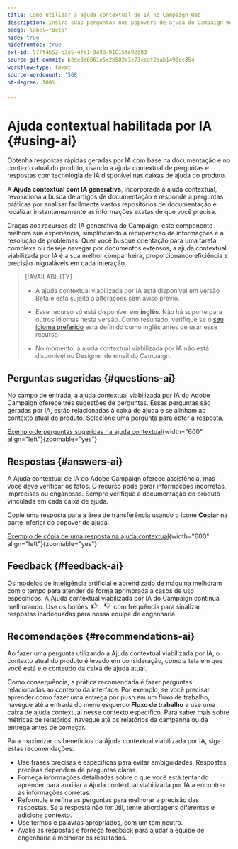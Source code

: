 ```yaml
---
title: Como utilizar a ajuda contextual de IA no Campaign Web
description: Insira suas perguntas nos popovers de ajuda do Campaign Web
badge: label="Beta"
hide: true
hidefromtoc: true
exl-id: 577f4652-b3e5-4fa1-9a98-91815fe92d83
source-git-commit: b2de0d0061e5c2b582c3e73ccaf2dab1490cc854
workflow-type: tm+mt
source-wordcount: '508'
ht-degree: 100%

---
```


# Ajuda contextual habilitada por IA {#using-ai}

Obtenha respostas rápidas geradas por IA com base na documentação e no contexto atual do produto, usando a ajuda contextual de perguntas e respostas com tecnologia de IA disponível nas caixas de ajuda do produto.

A **Ajuda contextual com IA generativa**, incorporada à ajuda contextual, revoluciona a busca de artigos de documentação e responde a perguntas práticas por analisar facilmente vastos repositórios de documentação e localizar instantaneamente as informações exatas de que você precisa.

Graças aos recursos de IA generativa do Campaign, este componente melhora sua experiência, simplificando a recuperação de informações e a resolução de problemas. Quer você busque orientação para uma tarefa complexa ou deseje navegar por documentos extensos, a ajuda contextual viabilizada por IA é a sua melhor companheira, proporcionando eficiência e precisão inigualáveis em cada interação.

<!--
[Animation showing AI-powered contextual help in action](assets/do-not-localize/CH+AI-BETA.gif)-->

>[!AVAILABILITY]
>
>* A ajuda contextual viabilizada por IA está disponível em versão Beta e está sujeita a alterações sem aviso prévio.
>
>* Esse recurso só está disponível em **inglês**. Não há suporte para outros idiomas nesta versão. Como resultado, verifique se o [seu idioma preferido](connect-to-campaign.md#language-pref) está definido como inglês antes de usar esse recurso.
>
>* No momento, a ajuda contextual viabilizada por IA não está disponível no Designer de email do Campaign.

<!--
## Consent {#consent-ai}

Campaign knowledge assistant embedded in the contextual help boxes uses AI. Your use of this capability constitutes consent that the information you provide in your session will be collected, used, disclosed, and retained by Adobe in accordance with the terms of Adobe's Customer Feedback Program. Please do not provide any personal information about yourself or other parties (including your name or contact information) in the knowledge assistant.

## Privacy {#privacy-ai}

Your data is encrypted and private following our standard data protection practices. Learn more about [Adobe Privacy Policies](https://www.adobe.com/privacy/policy.html){target="_blank"}.

The knowledge assistant AI capability does not use your data to train our models. We do not allow any partners or third parties to use your data for training their models or any other purpose.

For information specific to Adobe AI policies in Experience Cloud apps and solutions, refer to [this page](https://business.adobe.com/br/products/sensei/adobe-sensei.html){target="_blank"}.
-->

## Perguntas sugeridas {#questions-ai}

No campo de entrada, a ajuda contextual viabilizada por IA do Adobe Campaign oferece três sugestões de perguntas. Essas perguntas são geradas por IA, estão relacionadas à caixa de ajuda e se alinham ao contexto atual do produto. Selecione uma pergunta para obter a resposta.

[Exemplo de perguntas sugeridas na ajuda contextual](assets/do-not-localize/suggested-questions.png){width="600" align="left"}{zoomable="yes"}

## Respostas {#answers-ai}

A Ajuda contextual de IA do Adobe Campaign oferece assistência, mas você deve verificar os fatos. O recurso pode gerar informações incorretas, imprecisas ou enganosas. Sempre verifique a documentação do produto vinculada em cada caixa de ajuda.

Copie uma resposta para a área de transferência usando o ícone **Copiar** na parte inferior do popover de ajuda.

[Exemplo de cópia de uma resposta na ajuda contextual](assets/do-not-localize/copy-answer.png){width="600" align="left"}{zoomable="yes"}

## Feedback {#feedback-ai}

Os modelos de inteligência artificial e aprendizado de máquina melhoram com o tempo para atender de forma aprimorada a casos de uso específicos. A Ajuda contextual viabilizada por IA do Campaign continua melhorando. Use os botões <img src="assets/do-not-localize/thumb.png" width="10%"/> com frequência para sinalizar respostas inadequadas para nossa equipe de engenharia.

## Recomendações {#recommendations-ai}

Ao fazer uma pergunta utilizando a Ajuda contextual viabilizada por IA, o contexto atual do produto é levado em consideração, como a tela em que você está e o conteúdo da caixa de ajuda atual.

Como consequência, a prática recomendada é fazer perguntas relacionadas ao contexto da interface. Por exemplo, se você precisar aprender como fazer uma entrega por push em um fluxo de trabalho, navegue até a entrada do menu esquerdo **Fluxo de trabalho** e use uma caixa de ajuda contextual nesse contexto específico. Para saber mais sobre métricas de relatórios, navegue até os relatórios da campanha ou da entrega antes de começar.

Para maximizar os benefícios da Ajuda contextual viabilizada por IA, siga estas recomendações:

* Use frases precisas e específicas para evitar ambiguidades. Respostas precisas dependem de perguntas claras.
* Forneça informações detalhadas sobre o que você está tentando aprender para auxiliar a Ajuda contextual viabilizada por IA a encontrar as informações corretas.
* Reformule e refine as perguntas para melhorar a precisão das respostas. Se a resposta não for útil, tente abordagens diferentes e adicione contexto.
* Use termos e palavras apropriados, com um tom neutro.
* Avalie as respostas e forneça feedback para ajudar a equipe de engenharia a melhorar os resultados.